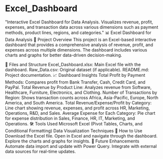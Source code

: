 # Excel_Dashboard
"Interactive Excel Dashboard for Data Analysis. Visualizes revenue, profit, expenses, and transaction data across various dimensions such as payment methods, product lines, regions, and categories."
📊 Excel Dashboard for Data Analysis
🌟 Project Overview
This project is an Excel-based interactive dashboard that provides a comprehensive analysis of revenue, profit, and expenses across multiple dimensions. The dashboard includes various charts and graphs for better data-driven decision-making.

📂 Files and Structure
Excel_Dashboard.xlsx: Main Excel file with the dashboard.
Raw_Data.csv: Original dataset (if applicable).
README.md: Project documentation.
📈 Dashboard Insights
Total Profit by Payment Methods: Compares profit from Bank Transfer, Cash, Credit Card, and PayPal.
Total Revenue by Product Line: Analyzes revenue from Software, Healthcare, Furniture, Electronics, and Clothing.
Number of Transactions by Region: Shows transaction counts across Africa, Asia-Pacific, Europe, North America, and South America.
Total Revenue/Expense/Profit by Category: Line chart showing revenue, expenses, and profit across HR, Marketing, Operations, R&D, and Sales.
Average Expense for Each Category: Pie chart for expense distribution in Sales, Finance, HR, IT, Marketing, and Operations.
🛠️ Tools Used
Microsoft Excel (Pivot Tables, Charts, and Conditional Formatting)
Data Visualization Techniques
🚀 How to Use
Download the Excel file.
Open in Excel and navigate through the dashboard.
Explore the charts and graphs for insights.
📌 Future Enhancements
Automate data import and update with Power Query.
Integrate with external data sources for real-time updates.
